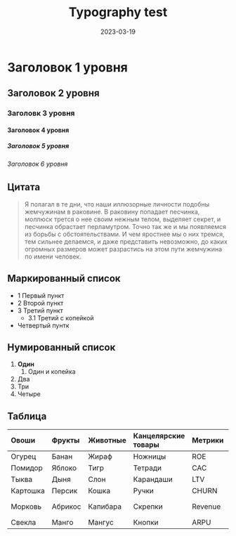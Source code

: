 ﻿---
layout: post
title: Typography test
date: 2023-03-19
url: sandbox-typography
permalink: "/posts/{{ url | slug }}/"
published: false
tags:
---
# Заголовок 1 уровня

## Заголовок 2 уровня

### Заголовк 3 уровня

#### Заголовок 4 уровня

##### Заголовок 5 уровня

###### Заголовок 6 уровня

## Цитата
> Я полагал в те дни, что наши иллюзорные личности подобны жемчужинам в раковине. В раковину попадает песчинка, моллюск трется о нее своим нежным телом, выделяет секрет, и песчинка обрастает перламутром.
Точно так же и мы появляемся из борьбы с обстоятельствами. И чем яростнее мы о них тремся, тем сильнее делаемся, и даже представить невозможно, до каких огромных размеров может разрастись на этом пути жемчужина по имени человек.

## Маркированный список

- 1 Первый пункт
- 2 Второй пункт
- 3 Третий пункт
  - 3.1 Третий с копейкой
- Четвертый пунтк

## Нумированный список
  
1. **Один**
   1. Один и копейка
2. Два
3. Три
4. Четыре

## Таблица

| Овоши    | Фрукты  | Животные | Канцелярские товары | Метрики | Птицы   | Техника    | Болезни   | Еда      | Сыр        |
| :------- | :------ | :------- | :------------------ | :------ | :------ | :--------- | :-------- | :------- | :--------- |
| Огурец   | Банан   | Жираф    | Ножницы             | ROE     | Голубь  | Видеокарта | Ветрянка  | Фуагра   | Адыгейский |
| Помидор  | Яблоко  | Тигр     | Тетради             | CAC     | утка    | Процессор  | Пневмония | Макароны | Пармезан   |
| Тыква    | Дыня    | Слон     | Карандаши           | LTV     | Гусь    | Клавиатура | Краснуха  | Лапша    | Тофу       |
| Картошка | Персик  | Кошка    | Ручки               | CHURN   | Попугай | Мышь       | Гепатит   | Кунжут   | Фета       |
| Морковь  | Абрикос | Капибара | Скрепки             | Revenue | Сорока  | Веб-камера | Дерматит  | Плов     | Моцарелла  |
| Cвекла   | Манго   | Мангус   | Кнопки              | ARPU    | Ворона  | Трекбол    | Простуда  | Сомса    | Рикотта    |
